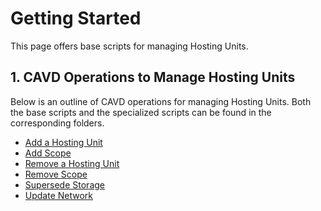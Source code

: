 
# Getting Started

This page offers base scripts for managing Hosting Units.

## 1. CAVD Operations to Manage Hosting Units

Below is an outline of CAVD operations for managing Hosting Units. Both the base scripts and the specialized scripts can be found in the corresponding folders.

* [Add a Hosting Unit](./Add%20Hosting%20Connection/)
* [Add Scope](./Add%20Scope/)
* [Remove a Hosting Unit](./Remove%20Hosting%20Connection/)
* [Remove Scope](./Remove%20Scope/)
* [Supersede Storage](./Supersede%20Storage/)
* [Update Network](./Update%20Network/)
